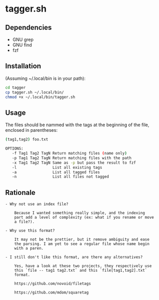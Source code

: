 # tagger.sh

## Dependencies

- GNU grep
- GNU find
- fzf

## Installation

(Assuming ~/.local/bin is in your path):

```bash
cd tagger
cp tagger.sh ~/.local/bin/
chmod +x ~/.local/bin/tagger.sh
```

## Usage

The files should be nammed with the tags at the beginning of the file,
enclosed in parentheses:

```bash
(tag1,tag2) foo.txt
```

```bash
OPTIONS:
   -f Tag1 Tag2 TagN Return matching files (name only)
   -p Tag1 Tag2 TagN Return matching files with the path
   -x Tag1 Tag2 TagN Same as -p but pass the result to fzf
   -l                List all existing tags
   -a                List all tagged files
   -n                List all files not tagged
```

## Rationale

    - Why not use an index file?

        Because I wanted something really simple, and the indexing
        part add a level of complexity (ex: what if you rename or move
        a file?).

    - Why use this format?

        It may not be the prettier, but it remove ambiguity and ease
        the parsing. I am yet to see a regular file whose name begin
        with a paren.

    - I still don't like this format, are there any alternatives?

        Yes, have a look at these two projects, they respectively use
        this `file -- tag1 tag2.txt` and this `file[tag1,tag2].txt`
        format.

        https://github.com/novoid/filetags

        https://github.com/mdom/squaretag
